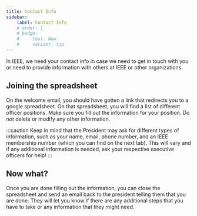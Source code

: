 ```yaml
---
title: Contact Info
sidebar:
    label: Contact Info
    # order: 1
    # badge:
    #     text: New
    #     variant: tip
---
```


In IEEE, we need your contact info in case we need to get in touch with you or need to provide information with others at IEEE or other organizations.

## Joining the spreadsheet

On the welcome email, you should have gotten a link that redirects you to a google spreadsheet. On that spreadsheet, you will find a list of different officer positions. Make sure you fill out the information for your position. Do not delete or modify any other information.

:::caution
Keep in mind that the President may ask for different types of information, such as your name, email, phone number, and an IEEE membership number (which you can find on the next tab). This will vary and if any additional information is needed, ask your respective executive officers for help!
:::

## Now what?

Once you are done filling out the information, you can close the spreadsheet and send an email back to the president telling them that you are done. They will let you know if there are any additional steps that you have to take or any information that they might need.
